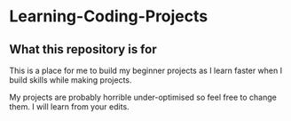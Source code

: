 # Learning-Coding-Projects

## What this repository is for

This is a place for me to build my beginner projects as I learn faster when I build skills while making projects.

My projects are probably horrible under-optimised so feel free to change them. I will learn from your edits.
